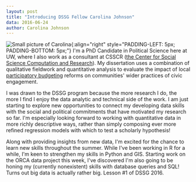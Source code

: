```yaml
---
layout: post
title: "Introducing DSSG Fellow Carolina Johnson"
data: 2016-06-24
author: Carolina Johnson
---
```


![Small picture of Carolina]({{site.url}}/assets/images/carolina-small.jpg){:align="right" style="PADDING-LEFT: 5px; PADDING-BOTTOM: 5px;"} I'm a PhD Candidate in Political Science here at UW, where I also work as a consultant at CSSCR ([the Center for Social Science Computation and Research](http://csscr.washington.edu)).  My dissertation uses a combination of qualitative fieldwork and quantitative analysis to evaluate the impact of local [participatory budgeting](www.participatorybudgeting.org) reforms on communities' wider practices of civic engagement.

I was drawn to the DSSG program because the more research I do, the more I find I enjoy the data analytic and technical side of the work. I am just starting to explore new opportunities to connect my developing data skills with the social and political commitments that have motivated my research so far.  I'm especially looking forward to working with quantitative data in more richly descriptive ways, rather than simply composing ever more refined regression models with which to test a scholarly hypothesis!  

 Along with providing insights from new data, I'm excited for the chance to learn new skills throughout the summer.  While I've been working in R for a while, I'm keen to strengthen my skills in Python and GIS. Starting work on the ORCA data project this week, I've discovered I'm also going to be honing my (currently nonexistent) skills with database queries and SQL!  Turns out big data is actually rather big.  Lesson #1 of DSSG 2016.